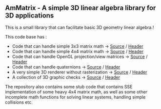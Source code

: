 ## AmMatrix - A simple 3D linear algebra library for 3D applications

This is a small library that can facilitate basic 3D geometry linear algebra.!

This code base has :

- Code that can handle simple 3x3 matrix math -> [Source](https://github.com/AmmarkoV/RGBDAcquisition/blob/master/tools/AmMatrix/matrix3x3Tools.c) / [Header](https://github.com/AmmarkoV/RGBDAcquisition/blob/master/tools/AmMatrix/matrix3x3Tools.h)
- Code that can handle simple 4x4 matrix math -> [Source](https://github.com/AmmarkoV/RGBDAcquisition/blob/master/tools/AmMatrix/matrix4x4Tools.c) / [Header](https://github.com/AmmarkoV/RGBDAcquisition/blob/master/tools/AmMatrix/matrix4x4Tools.h)
- Code that can handle OpenGL projection/view matrices -> [Source](https://github.com/AmmarkoV/RGBDAcquisition/blob/master/tools/AmMatrix/matrixOpenGL.c) / [Header](https://github.com/AmmarkoV/RGBDAcquisition/blob/master/tools/AmMatrix/matrixOpenGL.h)
- Code that can handle quaternions -> [Source](https://github.com/AmmarkoV/RGBDAcquisition/blob/master/tools/AmMatrix/quaternions.c) / [Header](https://github.com/AmmarkoV/RGBDAcquisition/blob/master/tools/AmMatrix/quaternions.h)
- A very simple 3D renderer without rasterization -> [Source](https://github.com/AmmarkoV/RGBDAcquisition/blob/master/tools/AmMatrix/simpleRenderer.c) / [Header](https://github.com/AmmarkoV/RGBDAcquisition/blob/master/tools/AmMatrix/simpleRenderer.h)
- A collection of 3D graphic checks -> [Source](https://github.com/AmmarkoV/RGBDAcquisition/blob/master/tools/AmMatrix/matrixCalculations.c) / [Header](https://github.com/AmmarkoV/RGBDAcquisition/blob/master/tools/AmMatrix/matrixCalculations.h)



The repository also contains some stub code that contains SSE implementation of some heavy 4x4 matrix math, as well as some other incomplete math functions for solving linear systems, handling simple collisions etc.



